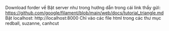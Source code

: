 Download forder về
Bật server như trong hướng dẫn trong cái link thầy gửi: 
    https://github.com/google/filament/blob/main/web/docs/tutorial_triangle.md
Bật localhost: http://localhost:8000 
    Chỉ vào các file html trong các thư mục redball, suzanne, canhcut
